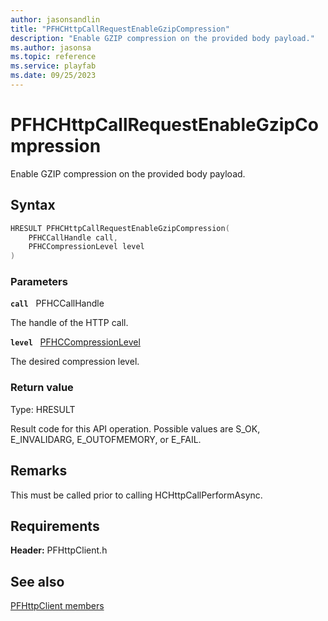 ```yaml
---
author: jasonsandlin
title: "PFHCHttpCallRequestEnableGzipCompression"
description: "Enable GZIP compression on the provided body payload."
ms.author: jasonsa
ms.topic: reference
ms.service: playfab
ms.date: 09/25/2023
---
```


# PFHCHttpCallRequestEnableGzipCompression  

Enable GZIP compression on the provided body payload.  

## Syntax  
  
```cpp
HRESULT PFHCHttpCallRequestEnableGzipCompression(  
    PFHCCallHandle call,  
    PFHCCompressionLevel level  
)  
```  
  
### Parameters  
  
**`call`** &nbsp; PFHCCallHandle  
  
The handle of the HTTP call.  
  
**`level`** &nbsp; [PFHCCompressionLevel](../enums/pfhccompressionlevel.md)  
  
The desired compression level.  
  
  
### Return value
Type: HRESULT
  
Result code for this API operation. Possible values are S_OK, E_INVALIDARG, E_OUTOFMEMORY, or E_FAIL.
  
## Remarks  
  
This must be called prior to calling HCHttpCallPerformAsync.
  
## Requirements  
  
**Header:** PFHttpClient.h
  
## See also  
[PFHttpClient members](../pfhttpclient_members.md)  

  
  
